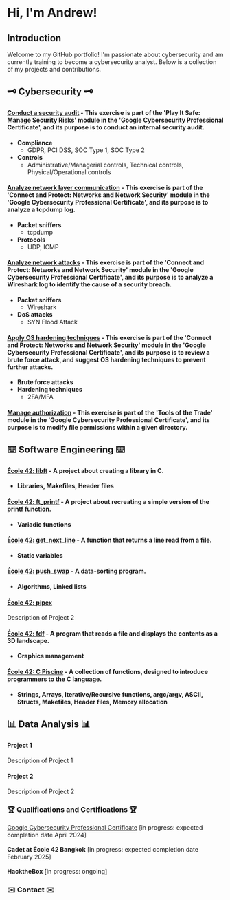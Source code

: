 # Hi, I'm Andrew!

## Introduction
Welcome to my GitHub portfolio! I'm passionate about cybersecurity and am currently training to become a cybersecurity analyst. Below is a collection of my projects and contributions.

## :old_key: Cybersecurity :old_key:

#### <a href="https://github.com/andrewrodgers90/conduct_a_security_audit/tree/main">Conduct a security audit</a> - This exercise is part of the '**Play It Safe: Manage Security Risks**' module in the 'Google Cybersecurity Professional Certificate', and its purpose is to conduct an internal security audit. 
+ **Compliance**
  + GDPR, PCI DSS, SOC Type 1, SOC Type 2
+ **Controls**
  + Administrative/Managerial controls, Technical controls, Physical/Operational controls

#### <a href="https://github.com/andrewrodgers90/analyze_network_layer_communication/tree/main">Analyze network layer communication</a> - This exercise is part of the '**Connect and Protect: Networks and Network Security**' module in the 'Google Cybersecurity Professional Certificate', and its purpose is to analyze a tcpdump log.
+ **Packet sniffers**
  + tcpdump
+ **Protocols**
  + UDP, ICMP

#### <a href="https://github.com/andrewrodgers90/analyze_network_attacks/tree/main">Analyze network attacks</a> - This exercise is part of the '**Connect and Protect: Networks and Network Security**' module in the 'Google Cybersecurity Professional Certificate', and its purpose is to analyze a Wireshark log to identify the cause of a security breach.
+ **Packet sniffers**
  + Wireshark
+ **DoS attacks**
  + SYN Flood Attack

#### <a href="https://github.com/andrewrodgers90/apply_OS_hardening_techniques/tree/main">Apply OS hardening techniques</a> - This exercise is part of the '**Connect and Protect: Networks and Network Security**' module in the 'Google Cybersecurity Professional Certificate', and its purpose is to review a brute force attack, and suggest OS hardening techniques to prevent further attacks.
+ **Brute force attacks**
+ **Hardening techniques**
  + 2FA/MFA

#### <a href="https://github.com/andrewrodgers90/manage_authorization/blob/main/README.md">Manage authorization</a> - This exercise is part of the '**Tools of the Trade**' module in the 'Google Cybersecurity Professional Certificate', and its purpose is to modify file permissions within a given directory.

## :keyboard: Software Engineering :keyboard:

#### <a href="https://github.com/andrewrodgers90/42_libft">École 42: libft</a> - A project about creating a library in C.
+ **Libraries, Makefiles, Header files**

#### <a href="https://github.com/andrewrodgers90/42_ft_printf">École 42: ft_printf</a> - A project about recreating a simple version of the printf function.
+ **Variadic functions**

#### <a href="https://github.com/andrewrodgers90/42_get_next_line">École 42: get_next_line</a> - A function that returns a line read from a file.
+ **Static variables**

#### <a href="https://github.com/andrewrodgers90/42_push_swap">École 42: push_swap</a> - A data-sorting program.
+ **Algorithms, Linked lists**

#### <a href="https://github.com/andrewrodgers90/42_pipex">École 42: pipex</a>
Description of Project 2

#### <a href="https://github.com/andrewrodgers90/42_fdf">École 42: fdf</a> - A program that reads a file and displays the contents as a 3D landscape.
+ **Graphics management**

#### <a href="https://github.com/andrewrodgers90/andrewrodgers90/blob/main/piscine.md">École 42: C Piscine</a> - A collection of functions, designed to introduce programmers to the C language.
+ **Strings, Arrays, Iterative/Recursive functions, argc/argv, ASCII, Structs, Makefiles, Header files, Memory allocation**

## :bar_chart: Data Analysis :bar_chart:

#### Project 1
Description of Project 1

#### Project 2
Description of Project 2

### :trophy: Qualifications and Certifications :trophy:
<a href="https://www.coursera.org/google-certificates/cybersecurity-certificate?network=g&utm_source=gg&creativeid=693701665321&matchtype=p&adgroupid=165119487572&gclid=Cj0KCQjwqdqvBhCPARIsANrmZhNXAt_8j18BwKrshjpWbrgJpCQfqPhGyrrYAAGAKKxGWwPNNPP4HwYaAoWqEALw_wcB&keyword=google%20cybersecurity%20professional%20certificate&utm_content=B2C&hide_mobile_promo=&utm_campaign=B2C_APAC_Google_FTCOF_Cybersecurity_Google_Professional_Certificate_ArtE_Set_2_Mar_24&campaignid=21105066676&gad_source=1&devicemodel=&adpostion=&utm_medium=sem&device=c&redirected_from_description_page=true">Google Cybersecurity Professional Certificate</a> [in progress: expected completion date April 2024]
<br> <br>
**Cadet at École 42 Bangkok** [in progress: expected completion date February 2025]
<br><br>
**HacktheBox** [in progress: ongoing]

### :envelope: Contact :envelope:
